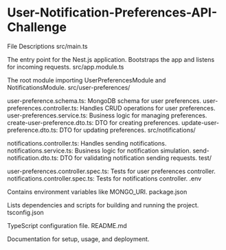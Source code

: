 # User-Notification-Preferences-API-Challenge

File Descriptions
src/main.ts

The entry point for the Nest.js application.
Bootstraps the app and listens for incoming requests.
src/app.module.ts

The root module importing UserPreferencesModule and NotificationsModule.
src/user-preferences/

user-preference.schema.ts: MongoDB schema for user preferences.
user-preferences.controller.ts: Handles CRUD operations for user preferences.
user-preferences.service.ts: Business logic for managing preferences.
create-user-preference.dto.ts: DTO for creating preferences.
update-user-preference.dto.ts: DTO for updating preferences.
src/notifications/

notifications.controller.ts: Handles sending notifications.
notifications.service.ts: Business logic for notification simulation.
send-notification.dto.ts: DTO for validating notification sending requests.
test/

user-preferences.controller.spec.ts: Tests for user preferences controller.
notifications.controller.spec.ts: Tests for notifications controller.
.env

Contains environment variables like MONGO_URI.
package.json

Lists dependencies and scripts for building and running the project.
tsconfig.json

TypeScript configuration file.
README.md

Documentation for setup, usage, and deployment.
